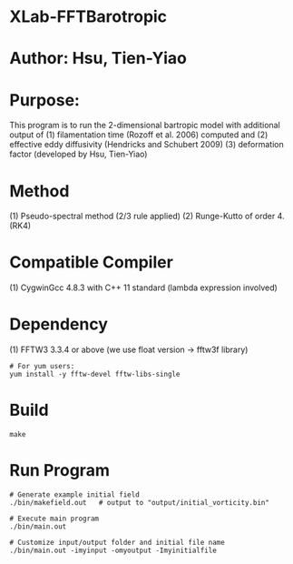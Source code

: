 # XLab-FFTBarotropic
# Author: Hsu, Tien-Yiao
# Purpose:
This program is to run the 2-dimensional bartropic model with additional output of
  (1) filamentation time (Rozoff et al. 2006) computed and
  (2) effective eddy diffusivity (Hendricks and Schubert 2009)
  (3) deformation factor (developed by Hsu, Tien-Yiao)
# Method
  (1) Pseudo-spectral method (2/3 rule applied)
  (2) Runge-Kutto of order 4. (RK4)
  
# Compatible Compiler
  (1) CygwinGcc 4.8.3 with C++ 11 standard (lambda expression involved)
  
# Dependency
  (1) FFTW3 3.3.4 or above (we use float version -> fftw3f library)

    # For yum users:
    yum install -y fftw-devel fftw-libs-single


# Build
    make

# Run Program
    # Generate example initial field
    ./bin/makefield.out   # output to "output/initial_vorticity.bin"
    
    # Execute main program
    ./bin/main.out
    
    # Customize input/output folder and initial file name
    ./bin/main.out -imyinput -omyoutput -Imyinitialfile


